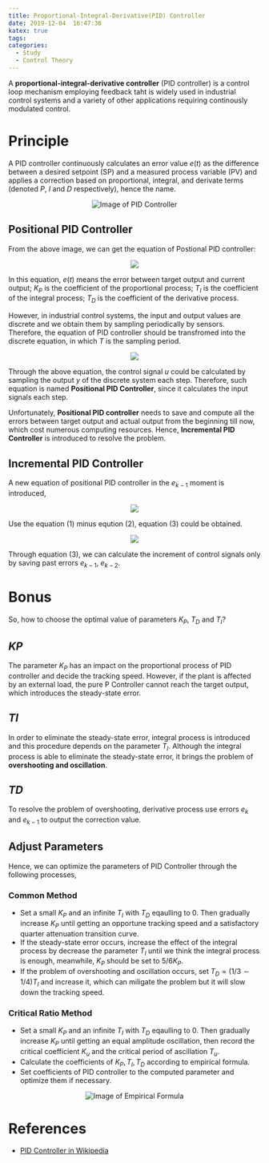 ```yaml
---
title: Proportional-Integral-Derivative(PID) Controller
date: 2019-12-04  16:47:36
katex: true
tags:
categories: 
  - Study
  - Control Theory
---
```



A **proportional-integral-derivative controller** (PID controller) is a control loop mechanism employing feedback taht is widely used in industrial control systems and a variety of other applications requiring continously modulated control.

# Principle

A PID controller continuously calculates an error value $e(t)$ as the difference between a desired setpoint (SP) and a measured process variable (PV) and applies a correction based on proportional, integral, and derivate terms (denoted *P*, *I* and *D* respectively),
hence the name.

<div align="center">
  <img src="https://i.imgur.com/ci6iFtK.png" alt="Image of PID Controller"/><br>
</div>

## Positional PID Controller 

From the above image, we can get the equation of Postional PID controller:

<div align="center">
  <img src="https://i.imgur.com/LDFUNlL.png"/><br>
</div>

In this equation, $e(t)$ means the error between target output and current output; $K_P$ is the coefficient of the proportional process; $T_I$ is the coefficient of the integral process; $T_D$ is the coefficient of the derivative process.

However, in industrial control systems, the input and output values are discrete and we obtain them by sampling periodically by sensors. Therefore, the equation of PID controller should be transfromed into the discrete equation, in which $T$ is the sampling period.

<div align="center">
  <img src="https://i.imgur.com/izO8g6R.png"/><br>
</div>

Through the above equation, the control signal $u$ could be calculated by sampling the output $y$ of the discrete system each step. Therefore, such equation is named **Positional PID Controller**, since it calculates the input signals each step.

Unfortunately, **Positional PID controller** needs to save and compute all the errors between target output and actual output from the beginning till now, which cost numerous computing resources. Hence, **Incremental PID Controller** is introduced to resolve the problem.

## Incremental PID Controller

A new equation of positional PID controller in the $e_{k-1}$ moment is introduced,

<div align="center">
  <img src="https://i.imgur.com/FLoSUkB.png"/><br>
</div>

Use the equation (1) minus eqution (2), equation (3) could be obtained.

<div align="center">
  <img src="https://i.imgur.com/Rjk3kJs.png"/><br>
</div>

Through equation (3), we can calculate the increment of control signals only by saving past errors $e_{k-1}$, $e_{k-2}$.

# Bonus

So, how to choose the optimal value of parameters $K_P$, $T_D$ and $T_I$?

## *KP*

The parameter $K_P$ has an impact on the proportional process of PID controller and decide the tracking speed. However, if the plant is affected by an external load, the pure P Controller cannot reach the target output, which introduces the steady-state error.

## *TI*

In order to eliminate the steady-state error, integral process is introduced and this procedure depends on the parameter $T_I$. Although the integral process is able to eliminate the steady-state error, it brings the problem of **overshooting and oscillation**.

## *TD*

To resolve the problem of overshooting, derivative process use errors $e_k$ and $e_{k-1}$ to output the correction value.

## Adjust Parameters

Hence, we can optimize the parameters of PID Controller through the following processes,

### Common Method
- Set a small $K_P$ and an infinite $T_I$ with $T_D$ eqaulling to 0. Then gradually increase $K_P$ until getting an opportune tracking speed and a satisfactory quarter attenuation transition curve.
- If the steady-state error occurs, increase the effect of the integral process by decrease the parameter $T_I$  until we think the integral process is enough, meanwhile, $K_P$ should be set to $5/6K_P$.
- If the problem of overshooting and oscillation occurs, set $T_D = (1/3 \sim 1/4)T_I$ and increase it, which can miligate the problem but it will slow down the tracking speed.

### Critical Ratio Method
- Set a small $K_P$ and an infinite $T_I$ with $T_D$ eqaulling to 0. Then gradually increase $K_P$ until getting an equal amplitude oscillation, then record the critical coefficient $K_u$ and the critical period of ascillation $T_u$.
- Calculate the coefficients of $K_P, T_I, T_D$ according to empirical formula.
- Set coefficients of PID controller to the computed parameter and optimize them if necessary. 

<div align="center">
  <img src="https://i.imgur.com/ErCxwpD.png" alt="Image of Empirical Formula"/><br>
</div>

# References

- [PID Controller in Wikipedia](https://en.wikipedia.org/wiki/PID_controller)

